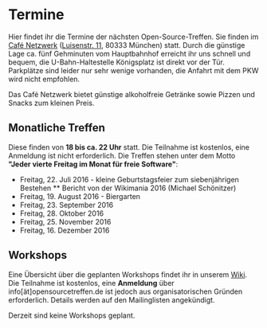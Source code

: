 # Termine

Hier findet ihr die Termine der nächsten Open-Source-Treffen. Sie finden im [Café Netzwerk](http://www.cafe-netzwerk.de/) ([Luisenstr. 11](http://www.openstreetmap.org/?lat=48.143903&amp;lon=11.563067499999988&amp;zoom=17&amp;layers=M&amp;mlat=48.14413&amp;mlon=11.56252), 80333 München) statt. Durch die günstige Lage ca. fünf Gehminuten vom Hauptbahnhof erreicht ihr uns schnell und bequem, die U-Bahn-Haltestelle Königsplatz ist direkt vor der Tür. Parkplätze sind leider nur sehr wenige vorhanden, die Anfahrt mit dem PKW wird nicht empfohlen.

Das Café Netzwerk bietet günstige alkoholfreie Getränke sowie Pizzen und Snacks zum kleinen Preis.

## Monatliche Treffen

Diese finden von **18 bis ca. 22 Uhr** statt. Die Teilnahme ist kostenlos, eine Anmeldung ist nicht erforderlich. Die Treffen stehen unter dem Motto **"Jeder vierte Freitag im Monat für freie Software"**:

*   Freitag, 22\. Juli 2016 - kleine Geburtstagsfeier zum siebenjährigen Bestehen
** Bericht von der Wikimania 2016 (Michael Schönitzer)
*   Freitag, 19. August 2016 - Biergarten
*   Freitag, 23. September 2016 
*   Freitag, 28. Oktober 2016
*   Freitag, 25. November 2016
*   Freitag, 16. Dezember 2016

## Workshops

Eine Übersicht über die geplanten Workshops findet ihr in unserem [Wiki](http://wiki.opensourcetreffen.de/index.php/Workshops "wiki"). Die Teilnahme ist kostenlos, eine **Anmeldung** über info[ät]opensourcetreffen.de ist jedoch aus organisatorischen Gründen erforderlich. Details werden auf den Mailinglisten angekündigt.

Derzeit sind keine Workshops geplant.


